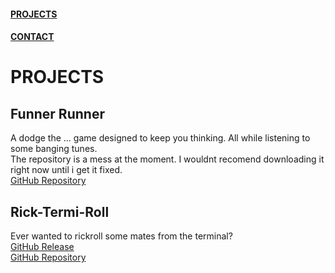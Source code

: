 #### [PROJECTS](https://squibbywastaken.github.io/Squibby/projects.html)
#### [CONTACT](https://squibbywastaken.github.io/Squibby/contact.html)
# PROJECTS
## Funner Runner
A dodge the ... game designed to keep you thinking. All while listening to some banging tunes. \
The repository is a mess at the moment. I wouldnt recomend downloading it right now until i get it fixed. \
[GitHub Repository](https://github.com/squibbywastaken/Funner-Runner)
## Rick-Termi-Roll
Ever wanted to rickroll some mates from the terminal? \
[GitHub Release](https://github.com/squibbywastaken/rick-termi-roll/releases/tag/no) \
[GitHub Repository](https://github.com/squibbywastaken/rick-termi-roll)